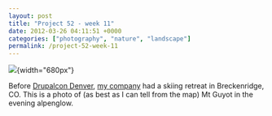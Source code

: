 ```yaml
---
layout: post
title: "Project 52 - week 11"
date: 2012-03-26 04:11:51 +0000
categories: ["photography", "nature", "landscape"]
permalink: /project-52-week-11
---
```




![](http://reluctanthacker.rollett.org/sites/default/files/images/breck.jpg){width="680px"}

Before [Drupalcon Denver](http://denver2012.drupal.org/), [my
company](http://www.bluesparklabs.com/) had a skiing retreat in
Breckenridge, CO. This is a photo of (as best as I can tell from the
map) Mt Guyot in the evening alpenglow.




